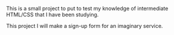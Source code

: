 This is a small project to put to test my knowledge of intermediate HTML/CSS that I have been studying.

This project I will make a sign-up form for an imaginary service.